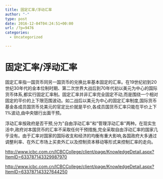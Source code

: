 ```yaml
---
title: 固定汇率/浮动汇率
author: "-"
type: post
date: 2016-12-04T04:24:51+00:00
url: /?p=9476
categories:
  - Uncategorized

---
```

# 固定汇率/浮动汇率
固定汇率指一国货币同另一国货币的兑换比率基本固定的汇率。在19世纪初到20世纪30年代的金本位制时期、第二次世界大战后到70年代初以美元为中心的国际货币体系,都实行固定汇率制。固定汇率并非汇率完全固定不动,而是围绕一个相对固定的平价的上下限范围波动。如二战后以美元为中心的固定汇率制度,国际货币基金各成员国货币兑美元的官定比价就是平价,各成员国货币汇率只能在平价上下1%波动,由中央银行出面干预。


浮动汇率按政府是否干预,分为"自由浮动汇率"和"管理浮动汇率"两种。在现实生活中,政府对本国货币的汇率不采取任何干预措施,完全采取自由浮动汇率的国家几乎没有。由于汇率对国家的国际收支和经济的均衡有重大影响,各国政府大多通过调整利率、在外汇市场上买卖外汇以及控制资本移动等形式来控制汇率的走向。


http://www.icbc.com.cn/ICBCCollege/client/page/KnowledgeDetail.aspx?ItemID=633787143329987970

http://www.icbc.com.cn/ICBCCollege/client/page/KnowledgeDetail.aspx?ItemID=633787143327644250